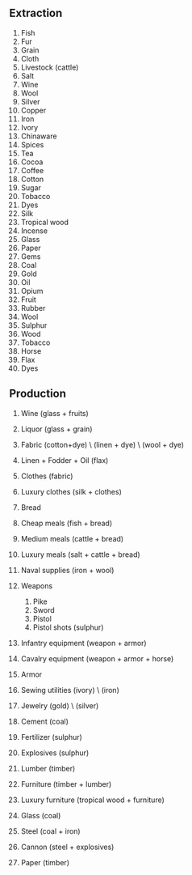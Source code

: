 ## Extraction

1. Fish
2. Fur
3. Grain
4. Cloth
5. Livestock (cattle)
6. Salt
7. Wine
8. Wool
9. Silver
10. Copper
11. Iron
12. Ivory
13. Chinaware
14. Spices
15. Tea
16. Cocoa
17. Coffee
18. Cotton
19. Sugar
20. Tobacco
21. Dyes
22. Silk
23. Tropical wood
24. Incense
25. Glass
26. Paper
27. Gems
28. Coal
29. Gold
30. Oil
31. Opium
32. Fruit
33. Rubber
34. Wool
35. Sulphur
36. Wood
37. Tobacco
38. Horse
39. Flax
40. Dyes

## Production

1. Wine (glass + fruits)

2. Liquor (glass + grain)

3. Fabric (cotton+dye) \ (linen + dye) \ (wool + dye)

4. Linen + Fodder + Oil (flax)

5. Clothes (fabric)

6. Luxury clothes (silk + clothes)

7. Bread

8. Cheap meals (fish + bread)

9. Medium meals (cattle + bread)

10. Luxury meals (salt + cattle + bread)

11. Naval supplies (iron + wool)

12. Weapons

    1. Pike
    2. Sword
    3. Pistol
    4. Pistol shots (sulphur)

13. Infantry equipment (weapon + armor)

14. Cavalry equipment (weapon + armor + horse)

15. Armor

16. Sewing utilities (ivory) \ (iron)

17. Jewelry (gold) \ (silver)

18. Cement (coal)

19. Fertilizer (sulphur)

20. Explosives (sulphur)

21. Lumber (timber)

22. Furniture (timber + lumber)

23. Luxury furniture (tropical wood + furniture)

24. Glass (coal)

25. Steel (coal + iron)

26. Cannon (steel + explosives)

27. Paper (timber)

    